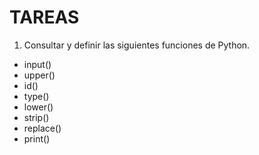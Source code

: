 # TAREAS

1. Consultar y definir las siguientes funciones de Python.
- input()
- upper()
- id()
- type()
- lower()
- strip()
- replace()
- print()
